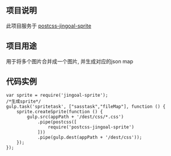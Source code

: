 ## 项目说明
此项目服务于 [postcss-jingoal-sprite](https://github.com/jingoal-chengdu/postcss-jingoal-sprite)
## 项目用途
用于将多个图片合并成一个图片, 并生成对应的json map
## 代码实例
```
var sprite = require('jingoal-sprite');
/*生成sprite*/
gulp.task('spritetask', ["sasstask","fileMap"], function () {
    sprite.createSprite(function () {
        gulp.src(appPath + '/dest/css/*.css')
            .pipe(postcss([
                require('postcss-jingoal-sprite')
            ]))
            .pipe(gulp.dest(appPath + '/dest/css'));
    });
});
```